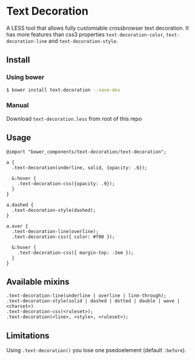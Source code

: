 # Text Decoration
A LESS tool that allows fully customiable crossbrowser text decoration. It has more features than css3 properties `text-decoration-color`, `text-decoration-line` and `text-decoration-style`.


## Install
### Using bower
```bash
$ bower install text-decoration --save-dev
```

### Manual
Download `text-decoration.less` from root of this repo


## Usage
```less
@import "bower_components/text-decoration/text-decoration";

a {
  .text-decoration(underline, solid, {opacity: .6});

  &:hover {
    .text-decoration-css({opacity: .9});
  }
}

a.dashed {
  .text-decoration-style(dashed);
}

a.over {
  .text-decoration-line(overline);
  .text-decoration-css({ color: #f00 });

  &:hover {
    .text-decoration-css({ margin-top: -2em });
  }
}
```


## Available mixins
```less
.text-decoration-line(underline | overline | line-through);
.text-decoration-style(solid | dashed | dotted | double | wave | <charset>)
.text-decoration-css(<ruleset>);
.text-decoration(<line>, <style>, <ruleset>);
```


## Limitations
Using `.text-decoration()` you lose one psedoelement (default `:before`).